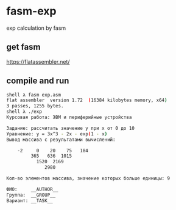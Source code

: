 # fasm-exp
exp calculation by fasm

## get fasm
https://flatassembler.net/

## compile and run
```bash
shell λ fasm exp.asm 
flat assembler  version 1.72  (16384 kilobytes memory, x64)
3 passes, 1255 bytes.
shell λ ./exp 
Курсовая работа: ЭВМ и периферийные устройства

Задание: рассчитать значение y при x от 0 до 10
Уравнение: y = 3x^3 - 2x - exp(1 - x)
Вывод массива с результатами вычислений:

    -2     0    20    75   184
         365   636  1015
           1520  2169
              2980

Кол-во элементов массива, значение которых больше единицы: 9

ФИО:     __AUTHOR__
Группа:  __GROUP__
Вариант: __TASK__
```
